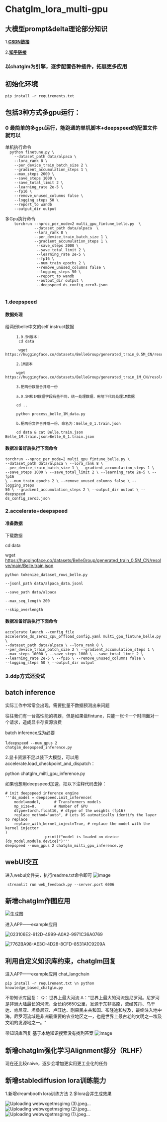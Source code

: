 # Chatglm_lora_multi-gpu
## 大模型prompt&delta理论部分知识 ##
1.**[CSDN链接](https://blog.csdn.net/liangwqi/article/details/129835450)**

2.**[知乎链接](https://zhuanlan.zhihu.com/p/617919855)**
### 以chatglm为引擎，逐步配置各种插件，拓展更多应用 ###
## 初始化环境 ##
<code>pip install -r requirements.txt</code>
## 包括3种方式多gpu运行： ##
### 0 最简单的多gpu运行，能跑通的单机脚本+deepspeed的配置文件就可以 ###
<div>
  单机执行命令
<code>
  python finetune.py \
    --dataset_path data/alpaca \
    --lora_rank 8 \
    --per_device_train_batch_size 2 \
    --gradient_accumulation_steps 1 \
    --max_steps 2000 \
    --save_steps 1000 \
    --save_total_limit 2 \
    --learning_rate 2e-5 \
    --fp16 \
    --remove_unused_columns false \
    --logging_steps 50 \
    --report_to wandb
    --output_dir output
  </code>
</div>

<div>
  多Gpu执行命令
  <code>
    torchrun --nproc_per_node=2 multi_gpu_fintune_belle.py  \
             --dataset_path data/alpaca  \
             --lora_rank 8 \
             --per_device_train_batch_size 1 \
             --gradient_accumulation_steps 1 \
              --save_steps 2000 \
              --save_total_limit 2 \
              --learning_rate 2e-5 \
              --fp16 \
              --num_train_epochs 2 \
              --remove_unused_columns false \
              --logging_steps 50 \
              --report_to wandb
              --output_dir output \
              --deepspeed ds_config_zero3.json
  </code>
</div>

### 1.deepspeed ###
#### 数据处理 ####
<div>给两份belle中文的self instruct数据

         1.0.5M版本：
          cd data 
          
          wget https://huggingface.co/datasets/BelleGroup/generated_train_0.5M_CN/resolve/main/Belle.train.json

         2.1M版本
         
         wget https://huggingface.co/datasets/BelleGroup/generated_train_1M_CN/resolve/main/belle_open_source_1M.train.json

         3.把两份数据合并成一份

         a.0.5M和1M数据字段有些不同，统一处理数据，用地下代码处理1M数据
         
         cd ..
         
         python process_belle_1M_data.py

         b.把两份文件合并成一份，命名为：Belle_0_1.train.json

         cd data & cat Belle.train.json Belle_1M.train.json>Belle_0_1.train.json
</div>

#### 数据准备好后执行下面命令 ####
<code>torchrun --nproc_per_node=2 multi_gpu_fintune_belle.py \\
         --dataset_path data/alpaca \\
         --lora_rank 8 \\
         --per_device_train_batch_size 1 \\
         --gradient_accumulation_steps 1 \\
         --save_steps 1000 \\
         --save_total_limit 2 \\
         --learning_rate 2e-5 \\
         --fp16 \\
         --num_train_epochs 2 \\
         --remove_unused_columns false \\
         --logging_steps 50 \\
         --gradient_accumulation_steps 2 \\
         --output_dir output \\
         --deepspeed ds_config_zero3.json
</code>


### 2.accelerate+deepspeed ### 

#### 准备数据 ####
<div>

下载数据

cd data 
          
wget https://huggingface.co/datasets/BelleGroup/generated_train_0.5M_CN/resolve/main/Belle.train.json

<code>python tokenize_dataset_rows_belle.py \
    --jsonl_path data/alpaca_data.jsonl \
    --save_path data/alpaca \
    --max_seq_length 200 \
    --skip_overlength
</code>
</div>

#### 数据准备好后执行下面命令 ####
<code>accelerate launch --config_file accelerate_ds_zero3_cpu_offload_config.yaml  multi_gpu_fintune_belle.py \\
                  --dataset_path data/alpaca  \\
                  --lora_rank 8 \\
                  --per_device_train_batch_size 2 \\
                  --gradient_accumulation_steps 1 \\
                  --max_steps 10000 \\
                  --save_steps 1000 \\
                  --save_total_limit 2 \\
                  --learning_rate 2e-5 \\
                  --fp16 \\
                  --remove_unused_columns false \\
                  --logging_steps 50 \\
                  --output_dir output
</code>

### 3.ddp方式还没试 ###

## batch inference ##

实际工作中常常会出现，需要批量不数据预测出来问题

往往我们有一台高性能的机器，但是如果做fintune，只能一张卡一个时间面对一个请求，造成显卡存资源浪费

batch inference成为必要

1.<code>deepspeed --num_gpus 2 chatglm_deepspeed_inference.py</code>

2.显卡资源不足以装下大模型，可以用accelerate.load_checkpoint_and_dispatch：

<div>python chatglm_milti_gpu_inference.py</code>

如果也想用deepspeed加速，把以下注释代码去掉：
<div>
         <code># init deepspeed inference engine
'''ds_model = deepspeed.init_inference(
    model=model,      # Transformers models
    mp_size=8,        # Number of GPU
    dtype=torch.float16, # dtype of the weights (fp16)
    replace_method="auto", # Lets DS autmatically identify the layer to replace
    replace_with_kernel_inject=True, # replace the model with the kernel injector
)
                  print(f"model is loaded on device {ds_model.module.device}")'''</code>
         
</div>
<code>deepspeed --num_gpus 2 chatglm_milti_gpu_inference.py</code>

## webUI交互 ##
进入webui文件夹，执行readme.txt命令即可
![image](https://user-images.githubusercontent.com/9170648/229347851-e4047f85-4ab9-4ba2-bbb2-219375d40465.png)


<code> streamlit run web_feedback.py --server.port 6006 </code>

## 新增chatglm作图应用 ##
![生成图](https://user-images.githubusercontent.com/9170648/229387760-b72b063a-5cd2-4243-b204-b4f782692d9b.png)

进入APP——example应用

![023106E2-912D-4999-A0A2-9971C36A0769](https://user-images.githubusercontent.com/9170648/229387734-9a4c3c88-50ae-4492-b897-aba20f9cb46e.png)


![7762BA98-AE3C-4D28-8CFD-8531A1C9209A](https://user-images.githubusercontent.com/9170648/229387742-35616814-3b60-43c4-9b5b-94be7720f0ab.png)

## 利用自定义知识库约束，chatglm回复 ##
进入APP——example应用 chat_langchain

<code>pip install -r requirement.txt \n
python knowledge_based_chatglm.py</code>

<div>
不带知识库回复：
Q：世界上最大河流
A："世界上最大的河流是尼罗河。尼罗河是非洲大陆最长的河流，全长约6650公里，发源于东非高原，流经苏丹、乌干达、肯尼亚、坦桑尼亚、卢旺达、刚果民主共和国、布隆迪和埃及，最终注入地中海。尼罗河流域是非洲最重要的农业地区之一，也是世界上最古老的文明之一埃及文明的发源地之一。"
</div>

带知识库回复
基于本地知识搜索没有找到答案
![image](https://user-images.githubusercontent.com/9170648/230585408-03a4a8a8-c6ff-4f73-94c1-4e7682f0608b.png)

## 新增chatglm强化学习Alignment部分（RLHF） ##
现在还比较naive，逐步会增加更实用更工业化的任务

## 新增stablediffusion lora训练能力 ##
1.新增dreambooth lora训练方法
2.多lora合并生成效果

![Uploading webwxgetmsgimg (3).jpeg…]()
![Uploading webwxgetmsgimg (2).jpeg…]()
![Uploading webwxgetmsgimg (1).jpeg…]()




